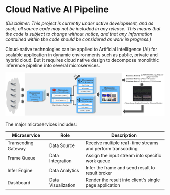 # Cloud Native AI Pipeline

_(Disclaimer: This project is currently under active development, and as such, all source code may not be included in any release. This means that the code is subject to change without notice, and that any information contained within the code should be considered as work in progress.)_

Cloud-native technologies can be applied to Artificial Intelligence (AI) for scalable
application in dynamic environments such as public, private and hybrid cloud. But
it requires cloud native design to decompose monolithic inference pipeline into several
microservices.

![](docs/cnap_arch.png)

The major microservices includes:

| Microservice | Role | Description  |
| ------------ | ---- | ----------- |
| Transcoding Gateway | Data Source | Receive multiple real-time streams and perform transcoding |
| Frame Queue | Data Integration | Assign the input stream into specific work queue |
| Infer Engine | Data Analytics | Infer the frame and send result to result broker |
| Dashboard | Data Visualization | Render the result into client's single page application |